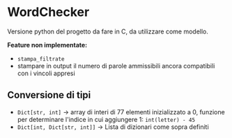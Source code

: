 # WordChecker
Versione python del progetto da fare in C, da utilizzare come modello.

**Feature non implementate:**
- `stampa_filtrate`
- stampare in output il numero di parole ammissibili ancora compatibili con i vincoli appresi 

## Conversione di tipi
- `Dict[str, int]` -> array di interi di 77 elementi inizializzato a 0, 
   funzione per determinare l'indice in cui aggiungere 1: `int(letter) - 45`
- `Dict[int, Dict[str, int]]` -> Lista di dizionari come sopra definiti